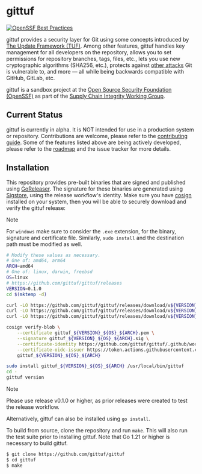 # gittuf

[![OpenSSF Best Practices](https://www.bestpractices.dev/projects/7789/badge)](https://www.bestpractices.dev/projects/7789)

gittuf provides a security layer for Git using some concepts introduced by [The
Update Framework (TUF)]. Among other features, gittuf handles key management for
all developers on the repository, allows you to set permissions for repository
branches, tags, files, etc., lets you use new cryptographic algorithms (SHA256,
etc.), protects against [other attacks] Git is vulnerable to, and more — all
while being backwards compatible with GitHub, GitLab, etc.

gittuf is a sandbox project at the [Open Source Security Foundation (OpenSSF)]
as part of the [Supply Chain Integrity Working Group].

## Current Status

gittuf is currently in alpha. It is NOT intended for use in a production system
or repository. Contributions are welcome, please refer to the [contributing
guide]. Some of the features listed above are being actively developed, please
refer to the [roadmap] and the issue tracker for more details.

## Installation

This repository provides pre-built binaries that are signed and published
using [GoReleaser]. The signature for these binaries are generated using
[Sigstore], using the release workflow's identity. Make sure you have
[cosign] installed on your system, then you will be able to securely download
and verify the gittuf release:

> [!NOTE]
> For `windows` make sure to consider the `.exe` extension, for the binary,
> signature and certificate file. Similarly, `sudo install` and the destination
> path must be modified as well.

```sh
# Modify these values as necessary.
# One of: amd64, arm64
ARCH=amd64
# One of: linux, darwin, freebsd
OS=linux
# https://github.com/gittuf/gittuf/releases
VERSION=0.1.0
cd $(mktemp -d)

curl -LO https://github.com/gittuf/gittuf/releases/download/v${VERSION}/gittuf_${VERSION}_${OS}_${ARCH}
curl -LO https://github.com/gittuf/gittuf/releases/download/v${VERSION}/gittuf_${VERSION}_${OS}_${ARCH}.sig
curl -LO https://github.com/gittuf/gittuf/releases/download/v${VERSION}/gittuf_${VERSION}_${OS}_${ARCH}.pem

cosign verify-blob \
    --certificate gittuf_${VERSION}_${OS}_${ARCH}.pem \
    --signature gittuf_${VERSION}_${OS}_${ARCH}.sig \
    --certificate-identity https://github.com/gittuf/gittuf/.github/workflows/release.yml@refs/tags/v${VERSION} \
    --certificate-oidc-issuer https://token.actions.githubusercontent.com \
    gittuf_${VERSION}_${OS}_${ARCH}

sudo install gittuf_${VERSION}_${OS}_${ARCH} /usr/local/bin/gittuf
cd -
gittuf version
```

> [!NOTE]
> Please use release v0.1.0 or higher, as prior releases were created to
> test the release workflow.

Alternatively, gittuf can also be installed using `go install`.

To build from source, clone the repository and run `make`. This will also run
the test suite prior to installing gittuf. Note that Go 1.21 or higher is
necessary to build gittuf.

```bash
$ git clone https://github.com/gittuf/gittuf
$ cd gittuf
$ make
```

[The Update Framework (TUF)]: https://theupdateframework.io/
[other attacks]: https://ssl.engineering.nyu.edu/papers/torres_toto_usenixsec-2016.pdf
[contributing guide]: /CONTRIBUTING.md
[roadmap]: /docs/roadmap.md
[Open Source Security Foundation (OpenSSF)]: https://openssf.org/
[Supply Chain Integrity Working Group]: https://github.com/ossf/wg-supply-chain-integrity
[GoReleaser]: https://goreleaser.com/
[Sigstore]: https://www.sigstore.dev/
[cosign]: https://github.com/sigstore/cosign
